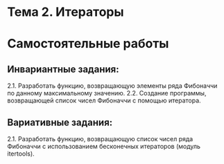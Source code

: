 # Тема 2. Итераторы
# Самостоятельные работы
## Инвариантные задания:

2.1. Разработать функцию, возвращающую элементы ряда Фибоначчи по данному максимальному значению.
2.2. Создание программы, возвращающей список чисел Фибоначчи с помощью итератора.

## Вариативные задания:

2.1. Разработать функцию, возвращающую список чисел ряда Фибоначчи с использованием бесконечных итераторов (модуль itertools).
